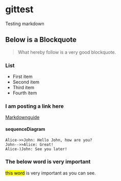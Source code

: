 # gittest
Testing markdown

## Below is a Blockquote
> What hereby follow is a very good blockquote.

### List
- First item
- Second item
- Third item
- Fourth item


### I am posting a link here
[Markdownguide](https://www.markdownguide.org/)
#### sequenceDiagram
    Alice->>John: Hello John, how are you?
    John-->>Alice: Great!
    Alice-)John: See you later!

### The below word is very important
<mark>this word</mark> is very important as you can see.
